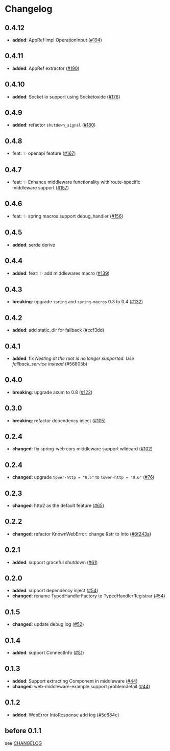 # Changelog

## 0.4.12

- **added**: AppRef impl OperationInput ([#194])

[#194]: https://github.com/spring-rs/spring-rs/pull/194

## 0.4.11

- **added**: AppRef extractor ([#190])

[#190]: https://github.com/spring-rs/spring-rs/pull/190

## 0.4.10

- **added**: Socket io support using Socketoxide ([#176])

[#176]: https://github.com/spring-rs/spring-rs/pull/176

## 0.4.9

- **added**: refactor `shutdown_signal` ([#180])

[#180]: https://github.com/spring-rs/spring-rs/pull/180

## 0.4.8

- feat: ✨ openapi feature ([#167])

[#167]: https://github.com/spring-rs/spring-rs/pull/167

## 0.4.7

- feat: ✨ Enhance middleware functionality with route-specific middleware support ([#157])

[#157]: https://github.com/spring-rs/spring-rs/pull/157

## 0.4.6

- feat: ✨ spring macros support debug_handler ([#156])

[#156]: https://github.com/spring-rs/spring-rs/pull/156

## 0.4.5

- **added**: serde derive

## 0.4.4

- **added**: feat: ✨ add middlewares macro ([#139])

[#139]: https://github.com/spring-rs/spring-rs/pull/139

## 0.4.3

- **breaking**: upgrade `spring` and `spring-macros` 0.3 to 0.4 ([#132])

[#132]: https://github.com/spring-rs/spring-rs/pull/132

## 0.4.2

- **added**: add static_dir for fallback (#ccf3dd)

[#ccf3dd]: https://github.com/spring-rs/spring-rs/commit/ccf3dd139cd9e67854940343163f027457ac2dc8

## 0.4.1

- **added**: fix *Nesting at the root is no longer supported. Use fallback_service instead* (#56805b)

[#56805b]: https://github.com/spring-rs/spring-rs/commit/56805baea3de500287d0ef447ff48c28b095e4ba

## 0.4.0

- **breaking**: upgrade axum to 0.8 ([#122])

[#122]: https://github.com/spring-rs/spring-rs/pull/122

## 0.3.0

- **breaking**: refactor dependency inject ([#105])

[#105]: https://github.com/spring-rs/spring-rs/pull/105

## 0.2.4

- **changed**: fix spring-web cors middleware support wildcard ([#102])

[#102]: https://github.com/spring-rs/spring-rs/pull/102

## 0.2.4

- **changed**: upgrade `tower-http = "0.5"` to `tower-http = "0.6"` ([#76])

[#76]: https://github.com/spring-rs/spring-rs/pull/76

## 0.2.3

- **changed**: http2 as the default feature ([#65])

[#65]: https://github.com/spring-rs/spring-rs/pull/65

## 0.2.2

- **changed**: refactor KnownWebError: change &str to Into<String> ([#6f243a])

[#6f243a]: https://github.com/spring-rs/spring-rs/commit/6f243aa384aee22a0f3a32ed2ea2f20ec0f4d513

## 0.2.1

- **added**: support graceful shutdown ([#61])

[#61]: https://github.com/spring-rs/spring-rs/pull/61

## 0.2.0

- **added**: support dependency inject ([#54])
- **changed**: rename TypedHandlerFactory to TypedHandlerRegistrar ([#54])

[#54]: https://github.com/spring-rs/spring-rs/pull/54

## 0.1.5

- **changed**: update debug log ([#52])

[#52]: https://github.com/spring-rs/spring-rs/pull/52

## 0.1.4

- **added**: support ConnectInfo ([#51])

[#51]: https://github.com/spring-rs/spring-rs/pull/51

## 0.1.3

- **added**: Support extracting Component in middleware ([#44])
- **changed**: web-middleware-example support problemdetail ([#44])

[#44]: https://github.com/spring-rs/spring-rs/pull/44

## 0.1.2

- **added**: WebError IntoResponse add log ([#5c684e])

[#5c684e]: https://github.com/spring-rs/spring-rs/commit/5c684e439f4a8877aebcbb091bdc404bdf982597

## before 0.1.1

see [CHANGELOG](../CHANGELOG.md)
